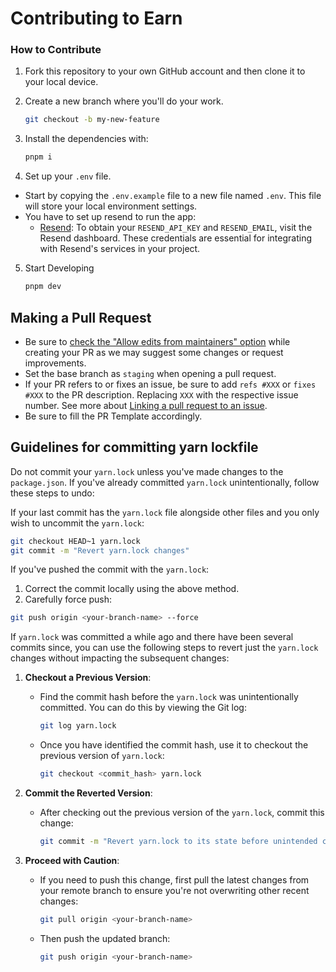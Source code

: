 # Contributing to Earn

### How to Contribute

1. Fork this repository to your own GitHub account and then clone it to your local device.

2. Create a new branch where you'll do your work.
    ```bash
    git checkout -b my-new-feature
    ```
3. Install the dependencies with:
    ```bash
    pnpm i
    ```
4. Set up your `.env` file.
  - Start by copying the `.env.example` file to a new file named `.env`. This file will store your local environment settings.
  - You have to set up resend to run the app:
    - [Resend](https://resend.com): To obtain your `RESEND_API_KEY` and `RESEND_EMAIL`, visit the Resend dashboard. These credentials are essential for integrating with Resend's services in your project.
5. Start Developing
    ```bash
    pnpm dev
    ```

## Making a Pull Request

- Be sure to [check the "Allow edits from maintainers" option](https://docs.github.com/en/pull-requests/collaborating-with-pull-requests/working-with-forks/allowing-changes-to-a-pull-request-branch-created-from-a-fork) while creating your PR as we may suggest some changes or request improvements.
- Set the base branch as `staging` when opening a pull request.
- If your PR refers to or fixes an issue, be sure to add `refs #XXX` or `fixes #XXX` to the PR description. Replacing `XXX` with the respective issue number. See more about [Linking a pull request to an issue](https://docs.github.com/en/issues/tracking-your-work-with-issues/linking-a-pull-request-to-an-issue).
- Be sure to fill the PR Template accordingly.

## Guidelines for committing yarn lockfile

Do not commit your `yarn.lock` unless you've made changes to the `package.json`. If you've already committed `yarn.lock` unintentionally, follow these steps to undo:

If your last commit has the `yarn.lock` file alongside other files and you only wish to uncommit the `yarn.lock`:
   ```bash
   git checkout HEAD~1 yarn.lock
   git commit -m "Revert yarn.lock changes"
   ```
If you've pushed the commit with the `yarn.lock`:
   1. Correct the commit locally using the above method.
   2. Carefully force push:

   ```bash
   git push origin <your-branch-name> --force
   ```

If `yarn.lock` was committed a while ago and there have been several commits since, you can use the following steps to revert just the `yarn.lock` changes without impacting the subsequent changes:

1. **Checkout a Previous Version**:
   - Find the commit hash before the `yarn.lock` was unintentionally committed. You can do this by viewing the Git log:
     ```bash
     git log yarn.lock
     ```
   - Once you have identified the commit hash, use it to checkout the previous version of `yarn.lock`:
     ```bash
     git checkout <commit_hash> yarn.lock
     ```

2. **Commit the Reverted Version**:
   - After checking out the previous version of the `yarn.lock`, commit this change:
     ```bash
     git commit -m "Revert yarn.lock to its state before unintended changes"
     ```

3. **Proceed with Caution**:
   - If you need to push this change, first pull the latest changes from your remote branch to ensure you're not overwriting other recent changes:
     ```bash
     git pull origin <your-branch-name>
     ```
   - Then push the updated branch:
     ```bash
     git push origin <your-branch-name>
     ```